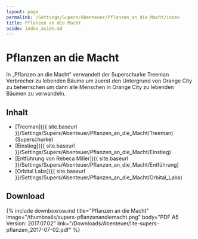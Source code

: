 ```yaml
---
layout: page
permalink: /Settings/Supers/Abenteuer/Pflanzen_an_die_Macht/index
title: Pflanzen an die Macht
aside: index_aside.md
---
```


# Pflanzen an die Macht

In &bdquo;Pflanzen an die Macht&ldquo; verwandelt der Superschurke Treeman Verbrecher zu lebenden Bäume um zuerst den Untergrund von Orange City zu beherrschen um dann alle Menschen in Orange City zu lebenden Bäumen zu verwandeln.

## Inhalt

- [Treeman]({{ site.baseurl }}/Settings/Supers/Abenteuer/Pflanzen_an_die_Macht/Treeman) (Superschurke)
- [Einstieg]({{ site.baseurl }}/Settings/Supers/Abenteuer/Pflanzen_an_die_Macht/Einstieg)
- [Entführung von Rebeca Miller]({{ site.baseurl }}/Settings/Supers/Abenteuer/Pflanzen_an_die_Macht/Entführung)
- [Orbital Labs]({{ site.baseurl }}/Settings/Supers/Abenteuer/Pflanzen_an_die_Macht/Orbital_Labs)

## Download

{% include downboxrow.md title="Pflanzen an die Macht" image="/thumbnails/supers-pflanzenandiemacht.png" body="PDF A5
Version: 2017.07.02" link="/Downloads/Abenteuer/lite-supers-pflanzen_2017-07-02.pdf" %}
